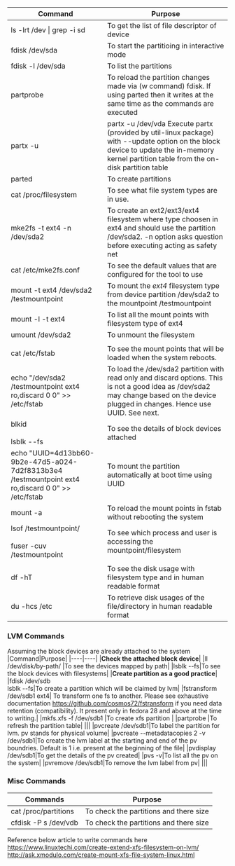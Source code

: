 
|Command|Purpose|
|----|----|
|ls -lrt /dev \| grep -i sd|To get the list of file descriptor of device|
|fdisk /dev/sda|To start the partitioing in interactive mode|
|fdisk -l /dev/sda|To list the partitions|
|partprobe|To reload the partition changes made via (w command) fdisk. If using parted then it writes at the same time as the commands are executed|
|partx -u <device>|partx -u /dev/vda Execute partx (provided by util-linux package) with --update option on the block device to update the in-memory kernel partition table from the on-disk partition table|
|parted|To create partitions|
|cat /proc/filesystem |To see what file system types are in use.|
|mke2fs -t ext4 -n /dev/sda2|To create an ext2/ext3/ext4 filesystem where type choosen in ext4 and should use the partition /dev/sda2. -n option asks question before executing acting as safety net|
|cat /etc/mke2fs.conf| To see the default values that are configured for the tool to use|
|mount -t ext4 /dev/sda2 /testmountpoint|To mount the *ext4* filesystem type from device partition /dev/sda2 to the mountpoint /testmountpoint|
|mount -l -t ext4|To list all the mount points with filesystem type of ext4|
|umount /dev/sda2|To unmount the filesystem|
|||
|cat /etc/fstab|To see the mount points that will be loaded when the system reboots. |
|echo "/dev/sda2  /testmountpoint  ext4   ro,discard  0  0" >> /etc/fstab|To load the /dev/sda2 partition with read only and discard options. This is not a good idea as /dev/sda2 may change based on the device plugged in changes. Hence use UUID. See next.|
|blkid <br> <br> lsblk --fs|To see the details of block devices attached|
|echo "UUID=4d13bb60-9b2e-47d5-a024-7d2f8313b3e4  /testmountpoint  ext4   ro,discard  0  0" >> /etc/fstab|To mount the partition automatically at boot time using UUID|
|mount -a|To reload the mount points in fstab without rebooting the system|
|lsof /testmountpoint/ <br> <br>fuser -cuv /testmountpoint|To see which process and user is accessing the mountpoint/filesystem|
|||
|df -hT|To see the disk usage with filesystem type and in human readable format|
|du -hcs /etc|To retrieve disk usages of the file/directory in human readable format|


### LVM Commands
Assuming the block devices are already attached to the system
|Command|Purpose|
|----|----|
|**Check the attached block device**|
|ll /dev/disk/by-path/ |To see the devices mapped by path|
|lsblk --fs|To see the block devices with filesystems|
|**Create partition as a good practice**|
|fdisk /dev/sdb <br> lsblk --fs|To create a partition which will be claimed by lvm|
|fstransform /dev/sdb1 ext4| To transform one fs to another. Please see exhaustive documentation https://github.com/cosmos72/fstransform if you need data retention (compatibility). It present only in fedora 28 and above at the time to writing.|
|mkfs.xfs -f /dev/sdb1 |To create xfs partition |
|partprobe |To refresh the partition table|
|||
|pvcreate /dev/sdb1|To label the partition for lvm. pv stands for physical volume|
|pvcreate --metadatacopies 2 -v /dev/sdb1|To create the lvm label at the starting and end of the pv boundries. Default is 1 i.e. present at the beginning of the file|
|pvdisplay /dev/sdb1|To get the details of the pv created|
|pvs -v|To list all the pv on the system|
|pvremove /dev/sdb1|To remove the lvm label from pv|
|||


### Misc Commands
|Commands|Purpose|
|----|----|
|cat /proc/partitions|To check the partitions and there size|
|cfdisk -P s /dev/vdb|To check the partitions and there size|

Reference below article to write commands here
https://www.linuxtechi.com/create-extend-xfs-filesystem-on-lvm/
http://ask.xmodulo.com/create-mount-xfs-file-system-linux.html